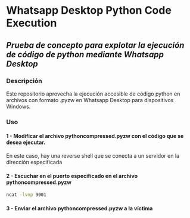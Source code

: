 # Whatsapp Desktop Python Code Execution
## _Prueba de concepto para explotar la ejecución de código de python mediante Whatsapp Desktop_
### Descripción
Este repositorio aprovecha la ejecución accesible de código python en archivos con formato .pyzw en Whatsapp Desktop para dispositivos Windows.
### Uso
#### 1 - Modificar el archivo pythoncompressed.pyzw con el código que se desea ejecutar.
En este caso, hay una reverse shell que se conecta a un servidor en la dirección especificada 
#### 2 - Escuchar en el puerto especificado en el archivo pythoncompressed.pyzw
```sh
ncat -lvnp 9001
```
#### 3 - Enviar el archivo pythoncompressed.pyzw a la víctima
